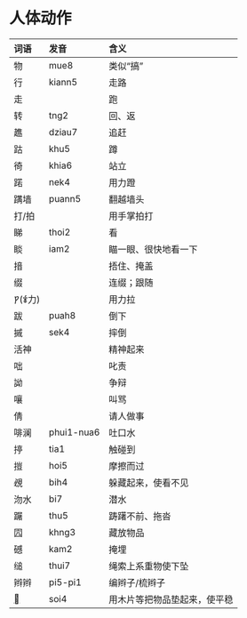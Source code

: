 # 人体动作

| 词语 | 发音 | 含义 |
| :--- | :--- | :--- |
| 物 | mue8 | 类似“搞” |
| 行 | kiann5 | 走路 |
| 走 |  | 跑 |
| 转 | tng2 | 回、返 |
| 趭 | dziau7 | 追赶 |
| 跍 | khu5 | 蹲 |
| 徛 | khia6 | 站立 |
| 蹃 | nek4 | 用力蹬 |
| 蹒墙 | puann5 | 翻越墙头 |
| 打/拍 |  | 用手掌拍打 |
| 睇 | thoi2 | 看 |
| 睒 | iam2 | 瞄一眼、很快地看一下 |
| 揞 |  | 捂住、掩盖 |
| 缀 |  | 连缀；跟随 |
| 𐡒\(𐂤力\) |  | 用力拉 |
| 跋 | puah8 | 倒下 |
| 摵 | sek4 | 摔倒 |
| 活神 |  | 精神起来 |
| 咄 |  | 叱责 |
| 詏 |  | 争辩 |
| 嚷 |  | 叫骂 |
| 倩 |  | 请人做事 |
| 啡澜 | phui1-nua6 | 吐口水 |
| 揨 | tia1 | 触碰到 |
| 㨟 | hoi5 | 摩擦而过 |
| 覕 | bih4 | 躲藏起来，使看不见 |
| 沕水 | bi7 | 潜水 |
| 䠧 | thu5 | 踌躇不前、拖沓 |
| 囥 | khng3 | 藏放物品 |
| 䃭 |  kam2 | 掩埋 |
| 缒 | thui7 | 绳索上系重物使下坠 |
| 辫辫 | pi5-pi1 | 编辫子/梳辫子 |
| [𙐅](https://www.zdic.net/hans/%F0%A9%90%85) | soi4 | 用木片等把物品垫起来，使平稳 |



